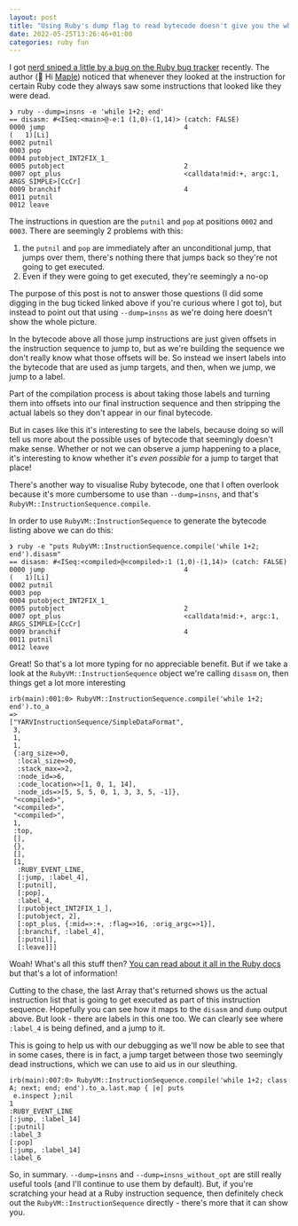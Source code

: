 ```yaml
---
layout: post
title: "Using Ruby's dump flag to read bytecode doesn't give you the whole picture"
date: 2022-05-25T13:26:46+01:00
categories: ruby fun
---
```


I got [nerd sniped a little by a bug on the Ruby bug tracker](https://bugs.ruby-lang.org/issues/18801) recently. The author (👋 Hi [Maple](https://twitter.com/OngMaple)) noticed that whenever they looked at the instruction for certain Ruby code they always saw some instructions that looked like they were dead.

```
❯ ruby --dump=insns -e 'while 1+2; end'
== disasm: #<ISeq:<main>@-e:1 (1,0)-(1,14)> (catch: FALSE)
0000 jump                                   4                         (   1)[Li]
0002 putnil
0003 pop
0004 putobject_INT2FIX_1_
0005 putobject                              2
0007 opt_plus                               <calldata!mid:+, argc:1, ARGS_SIMPLE>[CcCr]
0009 branchif                               4
0011 putnil
0012 leave
```

The instructions in question are the `putnil` and `pop` at positions `0002` and `0003`. There are seemingly 2 problems with this:

1. the `putnil` and `pop` are immediately after an unconditional jump, that jumps over them, there's nothing there that jumps back so they're not going to get executed.
2. Even if they were going to get executed, they're seemingly a no-op

The purpose of this post is not to answer those questions (I did some digging in the bug ticked linked above if you're curious where I got to), but instead to point out that using `--dump=insns` as we're doing here doesn't show the whole picture.

In the bytecode above all those jump instructions are just given offsets in the instruction sequence to jump to, but as we're building the sequence we don't really know what those offsets will be. So instead we insert labels into the bytecode that are used as jump targets, and then, when we jump, we jump to a label. 

Part of the compilation process is about taking those labels and turning them into offsets into our final instruction sequence and then stripping the actual labels so they don't appear in our final bytecode.

But in cases like this it's interesting to see the labels, because doing so will tell us more about the possible uses of bytecode that seemingly doesn't make sense. Whether or not we can observe a jump happening to a place, it's interesting to know whether it's _even possible_ for a jump to target that place!

There's another way to visualise Ruby bytecode, one that I often overlook because it's more cumbersome to use than `--dump=insns`, and that's `RubyVM::InstructionSequence.compile`.

In order to use `RubyVM::InstructionSequence` to generate the bytecode listing above we can do this:

```
❯ ruby -e "puts RubyVM::InstructionSequence.compile('while 1+2; end').disasm"
== disasm: #<ISeq:<compiled>@<compiled>:1 (1,0)-(1,14)> (catch: FALSE)
0000 jump                                   4                         (   1)[Li]
0002 putnil
0003 pop
0004 putobject_INT2FIX_1_
0005 putobject                              2
0007 opt_plus                               <calldata!mid:+, argc:1, ARGS_SIMPLE>[CcCr]
0009 branchif                               4
0011 putnil
0012 leave
```

Great! So that's a lot more typing for no appreciable benefit. But if we take a look at the `RubyVM::InstructionSequence` object we're calling `disasm` on, then things get a lot more interesting

```
irb(main):001:0> RubyVM::InstructionSequence.compile('while 1+2; end').to_a
=> 
["YARVInstructionSequence/SimpleDataFormat",                                 
 3,
 1,
 1,
 {:arg_size=>0,
  :local_size=>0,
  :stack_max=>2,
  :node_id=>6,
  :code_location=>[1, 0, 1, 14],
  :node_ids=>[5, 5, 5, 0, 1, 3, 3, 5, -1]},
 "<compiled>",
 "<compiled>",
 "<compiled>",
 1,
 :top,
 [],
 {},
 [],
 [1,
  :RUBY_EVENT_LINE,
  [:jump, :label_4],
  [:putnil],
  [:pop],
  :label_4,
  [:putobject_INT2FIX_1_],
  [:putobject, 2],
  [:opt_plus, {:mid=>:+, :flag=>16, :orig_argc=>1}],
  [:branchif, :label_4],
  [:putnil],
  [:leave]]]
```

Woah! What's all this stuff then? [You can read about it all in the Ruby docs](https://docs.ruby-lang.org/en/master/RubyVM/InstructionSequence.html#method-i-to_a) but that's a lot of information!

Cutting to the chase, the last Array that's returned shows us the actual instruction list that is going to get executed as part of this instruction sequence. Hopefully you can see how it maps to the `disasm` and `dump` output above. But look - there are labels in this one too. We can clearly see where `:label_4` is being defined, and a jump to it. 

This is going to help us with our debugging as we'll now be able to see that in some cases, there is in fact, a jump target between those two seemingly dead instructions, which we can use to aid us in our sleuthing.

```
irb(main):007:0> RubyVM::InstructionSequence.compile('while 1+2; class A; next; end; end').to_a.last.map { |e| puts
 e.inspect };nil
1
:RUBY_EVENT_LINE                                                                                                   
[:jump, :label_14]                                                                                                 
[:putnil]                                                                                                          
:label_3                                                                                                           
[:pop]                                                                                                             
[:jump, :label_14]                                                                                                 
:label_6
```

So, in summary. `--dump=insns` and `--dump=insns_without_opt` are still really useful tools (and I'll continue to use them by default). But, if you're scratching your head at a Ruby instruction sequence, then definitely check out the `RubyVM::InstructionSequence` directly - there's more that it can show you.
